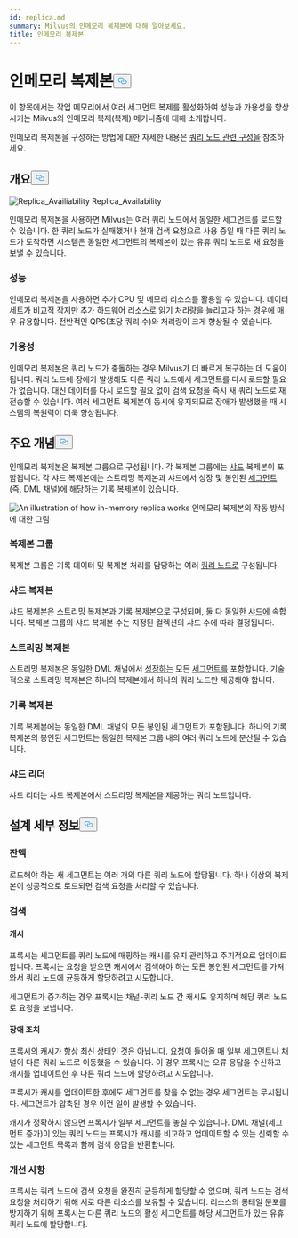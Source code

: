 ```yaml
---
id: replica.md
summary: Milvus의 인메모리 복제본에 대해 알아보세요.
title: 인메모리 복제본
---
```

<h1 id="In-Memory-Replica" class="common-anchor-header">인메모리 복제본<button data-href="#In-Memory-Replica" class="anchor-icon" translate="no">
      <svg translate="no"
        aria-hidden="true"
        focusable="false"
        height="20"
        version="1.1"
        viewBox="0 0 16 16"
        width="16"
      >
        <path
          fill="#0092E4"
          fill-rule="evenodd"
          d="M4 9h1v1H4c-1.5 0-3-1.69-3-3.5S2.55 3 4 3h4c1.45 0 3 1.69 3 3.5 0 1.41-.91 2.72-2 3.25V8.59c.58-.45 1-1.27 1-2.09C10 5.22 8.98 4 8 4H4c-.98 0-2 1.22-2 2.5S3 9 4 9zm9-3h-1v1h1c1 0 2 1.22 2 2.5S13.98 12 13 12H9c-.98 0-2-1.22-2-2.5 0-.83.42-1.64 1-2.09V6.25c-1.09.53-2 1.84-2 3.25C6 11.31 7.55 13 9 13h4c1.45 0 3-1.69 3-3.5S14.5 6 13 6z"
        ></path>
      </svg>
    </button></h1><p>이 항목에서는 작업 메모리에서 여러 세그먼트 복제를 활성화하여 성능과 가용성을 향상시키는 Milvus의 인메모리 복제(복제) 메커니즘에 대해 소개합니다.</p>
<p>인메모리 복제본을 구성하는 방법에 대한 자세한 내용은 <a href="/docs/ko/configure_querynode.md#queryNodereplicas">쿼리 노드 관련 구성을</a> 참조하세요.</p>
<h2 id="Overview" class="common-anchor-header">개요<button data-href="#Overview" class="anchor-icon" translate="no">
      <svg translate="no"
        aria-hidden="true"
        focusable="false"
        height="20"
        version="1.1"
        viewBox="0 0 16 16"
        width="16"
      >
        <path
          fill="#0092E4"
          fill-rule="evenodd"
          d="M4 9h1v1H4c-1.5 0-3-1.69-3-3.5S2.55 3 4 3h4c1.45 0 3 1.69 3 3.5 0 1.41-.91 2.72-2 3.25V8.59c.58-.45 1-1.27 1-2.09C10 5.22 8.98 4 8 4H4c-.98 0-2 1.22-2 2.5S3 9 4 9zm9-3h-1v1h1c1 0 2 1.22 2 2.5S13.98 12 13 12H9c-.98 0-2-1.22-2-2.5 0-.83.42-1.64 1-2.09V6.25c-1.09.53-2 1.84-2 3.25C6 11.31 7.55 13 9 13h4c1.45 0 3-1.69 3-3.5S14.5 6 13 6z"
        ></path>
      </svg>
    </button></h2><p>
  
   <span class="img-wrapper"> <img translate="no" src="/docs/v2.4.x/assets/replica_availability.jpg" alt="Replica_Availiability" class="doc-image" id="replica_availiability" />
   </span> <span class="img-wrapper"> <span>Replica_Availability</span> </span></p>
<p>인메모리 복제본을 사용하면 Milvus는 여러 쿼리 노드에서 동일한 세그먼트를 로드할 수 있습니다. 한 쿼리 노드가 실패했거나 현재 검색 요청으로 사용 중일 때 다른 쿼리 노드가 도착하면 시스템은 동일한 세그먼트의 복제본이 있는 유휴 쿼리 노드로 새 요청을 보낼 수 있습니다.</p>
<h3 id="Performance" class="common-anchor-header">성능</h3><p>인메모리 복제본을 사용하면 추가 CPU 및 메모리 리소스를 활용할 수 있습니다. 데이터 세트가 비교적 작지만 추가 하드웨어 리소스로 읽기 처리량을 늘리고자 하는 경우에 매우 유용합니다. 전반적인 QPS(초당 쿼리 수)와 처리량이 크게 향상될 수 있습니다.</p>
<h3 id="Availability" class="common-anchor-header">가용성</h3><p>인메모리 복제본은 쿼리 노드가 충돌하는 경우 Milvus가 더 빠르게 복구하는 데 도움이 됩니다. 쿼리 노드에 장애가 발생해도 다른 쿼리 노드에서 세그먼트를 다시 로드할 필요가 없습니다. 대신 데이터를 다시 로드할 필요 없이 검색 요청을 즉시 새 쿼리 노드로 재전송할 수 있습니다. 여러 세그먼트 복제본이 동시에 유지되므로 장애가 발생했을 때 시스템의 복원력이 더욱 향상됩니다.</p>
<h2 id="Key-Concepts" class="common-anchor-header">주요 개념<button data-href="#Key-Concepts" class="anchor-icon" translate="no">
      <svg translate="no"
        aria-hidden="true"
        focusable="false"
        height="20"
        version="1.1"
        viewBox="0 0 16 16"
        width="16"
      >
        <path
          fill="#0092E4"
          fill-rule="evenodd"
          d="M4 9h1v1H4c-1.5 0-3-1.69-3-3.5S2.55 3 4 3h4c1.45 0 3 1.69 3 3.5 0 1.41-.91 2.72-2 3.25V8.59c.58-.45 1-1.27 1-2.09C10 5.22 8.98 4 8 4H4c-.98 0-2 1.22-2 2.5S3 9 4 9zm9-3h-1v1h1c1 0 2 1.22 2 2.5S13.98 12 13 12H9c-.98 0-2-1.22-2-2.5 0-.83.42-1.64 1-2.09V6.25c-1.09.53-2 1.84-2 3.25C6 11.31 7.55 13 9 13h4c1.45 0 3-1.69 3-3.5S14.5 6 13 6z"
        ></path>
      </svg>
    </button></h2><p>인메모리 복제본은 복제본 그룹으로 구성됩니다. 각 복제본 그룹에는 <a href="https://milvus.io/docs/v2.1.x/glossary.md#Sharding">샤드</a> 복제본이 포함됩니다. 각 샤드 복제본에는 스트리밍 복제본과 샤드에서 성장 및 봉인된 <a href="https://milvus.io/docs/v2.1.x/glossary.md#Segment">세그먼트</a> (즉, DML 채널)에 해당하는 기록 복제본이 있습니다.</p>
<p>
  
   <span class="img-wrapper"> <img translate="no" src="/docs/v2.4.x/assets/replica_group.png" alt="An illustration of how in-memory replica works" class="doc-image" id="an-illustration-of-how-in-memory-replica-works" />
   </span> <span class="img-wrapper"> <span>인메모리 복제본의 작동 방식에 대한 그림</span> </span></p>
<h3 id="Replica-group" class="common-anchor-header">복제본 그룹</h3><p>복제본 그룹은 기록 데이터 및 복제본 처리를 담당하는 여러 <a href="https://milvus.io/docs/v2.1.x/four_layers.md#Query-node">쿼리 노드로</a> 구성됩니다.</p>
<h3 id="Shard-replica" class="common-anchor-header">샤드 복제본</h3><p>샤드 복제본은 스트리밍 복제본과 기록 복제본으로 구성되며, 둘 다 동일한 <a href="https://milvus.io/blog/deep-dive-1-milvus-architecture-overview.md#Shard">샤드에</a> 속합니다. 복제본 그룹의 샤드 복제본 수는 지정된 컬렉션의 샤드 수에 따라 결정됩니다.</p>
<h3 id="Streaming-replica" class="common-anchor-header">스트리밍 복제본</h3><p>스트리밍 복제본은 동일한 DML 채널에서 <a href="https://milvus.io/docs/v2.1.x/glossary.md#Segment">성장하는</a> 모든 <a href="https://milvus.io/docs/v2.1.x/glossary.md#Segment">세그먼트를</a> 포함합니다. 기술적으로 스트리밍 복제본은 하나의 복제본에서 하나의 쿼리 노드만 제공해야 합니다.</p>
<h3 id="Historical-replica" class="common-anchor-header">기록 복제본</h3><p>기록 복제본에는 동일한 DML 채널의 모든 봉인된 세그먼트가 포함됩니다. 하나의 기록 복제본의 봉인된 세그먼트는 동일한 복제본 그룹 내의 여러 쿼리 노드에 분산될 수 있습니다.</p>
<h3 id="Shard-leader" class="common-anchor-header">샤드 리더</h3><p>샤드 리더는 샤드 복제본에서 스트리밍 복제본을 제공하는 쿼리 노드입니다.</p>
<h2 id="Design-Details" class="common-anchor-header">설계 세부 정보<button data-href="#Design-Details" class="anchor-icon" translate="no">
      <svg translate="no"
        aria-hidden="true"
        focusable="false"
        height="20"
        version="1.1"
        viewBox="0 0 16 16"
        width="16"
      >
        <path
          fill="#0092E4"
          fill-rule="evenodd"
          d="M4 9h1v1H4c-1.5 0-3-1.69-3-3.5S2.55 3 4 3h4c1.45 0 3 1.69 3 3.5 0 1.41-.91 2.72-2 3.25V8.59c.58-.45 1-1.27 1-2.09C10 5.22 8.98 4 8 4H4c-.98 0-2 1.22-2 2.5S3 9 4 9zm9-3h-1v1h1c1 0 2 1.22 2 2.5S13.98 12 13 12H9c-.98 0-2-1.22-2-2.5 0-.83.42-1.64 1-2.09V6.25c-1.09.53-2 1.84-2 3.25C6 11.31 7.55 13 9 13h4c1.45 0 3-1.69 3-3.5S14.5 6 13 6z"
        ></path>
      </svg>
    </button></h2><h3 id="Balance" class="common-anchor-header">잔액</h3><p>로드해야 하는 새 세그먼트는 여러 개의 다른 쿼리 노드에 할당됩니다. 하나 이상의 복제본이 성공적으로 로드되면 검색 요청을 처리할 수 있습니다.</p>
<h3 id="Search" class="common-anchor-header">검색</h3><h4 id="Cache" class="common-anchor-header">캐시</h4><p>프록시는 세그먼트를 쿼리 노드에 매핑하는 캐시를 유지 관리하고 주기적으로 업데이트합니다. 프록시는 요청을 받으면 캐시에서 검색해야 하는 모든 봉인된 세그먼트를 가져와서 쿼리 노드에 균등하게 할당하려고 시도합니다.</p>
<p>세그먼트가 증가하는 경우 프록시는 채널-쿼리 노드 간 캐시도 유지하며 해당 쿼리 노드로 요청을 보냅니다.</p>
<h4 id="Failover" class="common-anchor-header">장애 조치</h4><p>프록시의 캐시가 항상 최신 상태인 것은 아닙니다. 요청이 들어올 때 일부 세그먼트나 채널이 다른 쿼리 노드로 이동했을 수 있습니다. 이 경우 프록시는 오류 응답을 수신하고 캐시를 업데이트한 후 다른 쿼리 노드에 할당하려고 시도합니다.</p>
<p>프록시가 캐시를 업데이트한 후에도 세그먼트를 찾을 수 없는 경우 세그먼트는 무시됩니다. 세그먼트가 압축된 경우 이런 일이 발생할 수 있습니다.</p>
<p>캐시가 정확하지 않으면 프록시가 일부 세그먼트를 놓칠 수 있습니다. DML 채널(세그먼트 증가)이 있는 쿼리 노드는 프록시가 캐시를 비교하고 업데이트할 수 있는 신뢰할 수 있는 세그먼트 목록과 함께 검색 응답을 반환합니다.</p>
<h3 id="Enhancement" class="common-anchor-header">개선 사항</h3><p>프록시는 쿼리 노드에 검색 요청을 완전히 균등하게 할당할 수 없으며, 쿼리 노드는 검색 요청을 처리하기 위해 서로 다른 리소스를 보유할 수 있습니다. 리소스의 롱테일 분포를 방지하기 위해 프록시는 다른 쿼리 노드의 활성 세그먼트를 해당 세그먼트가 있는 유휴 쿼리 노드에 할당합니다.</p>
